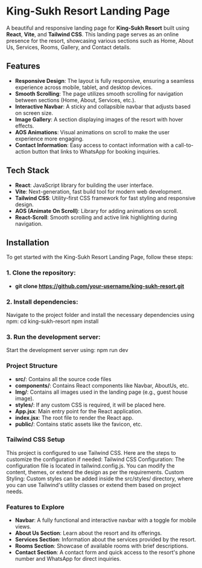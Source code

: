 # King-Sukh Resort Landing Page

A beautiful and responsive landing page for **King-Sukh Resort** built using **React**, **Vite**, and **Tailwind CSS**. This landing page serves as an online presence for the resort, showcasing various sections such as Home, About Us, Services, Rooms, Gallery, and Contact details.

## Features

- **Responsive Design**: The layout is fully responsive, ensuring a seamless experience across mobile, tablet, and desktop devices.
- **Smooth Scrolling**: The page utilizes smooth scrolling for navigation between sections (Home, About, Services, etc.).
- **Interactive Navbar**: A sticky and collapsible navbar that adjusts based on screen size.
- **Image Gallery**: A section displaying images of the resort with hover effects.
- **AOS Animations**: Visual animations on scroll to make the user experience more engaging.
- **Contact Information**: Easy access to contact information with a call-to-action button that links to WhatsApp for booking inquiries.

## Tech Stack

- **React**: JavaScript library for building the user interface.
- **Vite**: Next-generation, fast build tool for modern web development.
- **Tailwind CSS**: Utility-first CSS framework for fast styling and responsive design.
- **AOS (Animate On Scroll)**: Library for adding animations on scroll.
- **React-Scroll**: Smooth scrolling and active link highlighting during navigation.

## Installation

To get started with the King-Sukh Resort Landing Page, follow these steps:

### 1. Clone the repository:


- **git clone https://github.com/your-username/king-sukh-resort.git**


### 2. Install dependencies:
   Navigate to the project folder and install the necessary dependencies using npm:
   cd king-sukh-resort
   npm install
   
### 3. Run the development server:
   Start the development server using:
   npm run dev

### Project Structure
- **src/**: Contains all the source code files
- **components/**: Contains React components like Navbar, AboutUs, etc.
- **Img/**: Contains all images used in the landing page (e.g., guest house image).
- **styles/**: If any custom CSS is required, it will be placed here.
- **App.jsx**: Main entry point for the React application.
- **index.jsx**: The root file to render the React app.
- **public/**: Contains static assets like the favicon, etc.

### Tailwind CSS Setup
This project is configured to use Tailwind CSS. Here are the steps to customize the configuration if needed:
Tailwind CSS Configuration: The configuration file is located in tailwind.config.js. You can modify the content, themes, or extend the design as per the requirements.
Custom Styling: Custom styles can be added inside the src/styles/ directory, where you can use Tailwind's utility classes or extend them based on project needs.

### Features to Explore
- **Navbar**: A fully functional and interactive navbar with a toggle for mobile views.
- **About Us Section**: Learn about the resort and its offerings.
- **Services Section**: Information about the services provided by the resort.
- **Rooms Section**: Showcase of available rooms with brief descriptions.
- **Contact Section**: A contact form and quick access to the resort's phone number and WhatsApp for direct inquiries.
